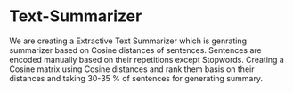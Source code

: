 # Text-Summarizer
We are creating a Extractive Text Summarizer which is genrating summarizer based on Cosine distances of sentences. Sentences are encoded manually based on their repetitions except Stopwords.
Creating a Cosine matrix using Cosine distances and rank them basis on their distances and taking 30-35 % of sentences for generating summary.  
